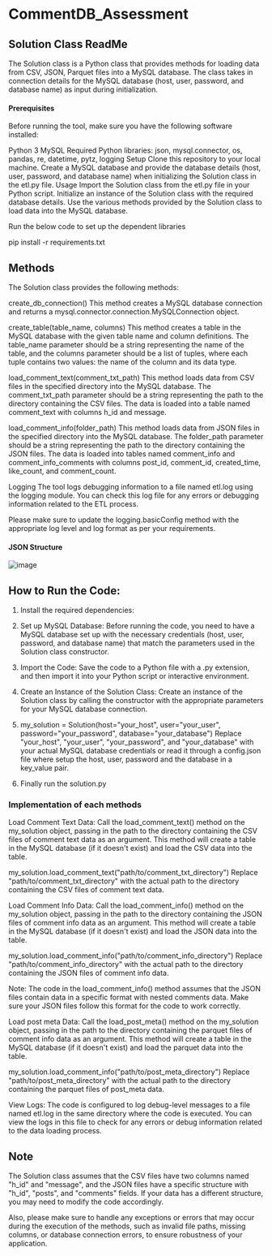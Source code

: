 # CommentDB_Assessment

## Solution Class ReadMe

The Solution class is a Python class that provides methods for loading data from CSV, JSON, Parquet files into a MySQL database. The class takes in connection details for the MySQL database (host, user, password, and database name) as input during initialization.


#### Prerequisites
Before running the tool, make sure you have the following software installed:

Python 3
MySQL
Required Python libraries: json, mysql.connector, os, pandas, re, datetime, pytz, logging
Setup
Clone this repository to your local machine.
Create a MySQL database and provide the database details (host, user, password, and database name) when initializing the Solution class in the etl.py file.
Usage
Import the Solution class from the etl.py file in your Python script.
Initialize an instance of the Solution class with the required database details.
Use the various methods provided by the Solution class to load data into the MySQL database.

Run the below code to set up the dependent libraries

pip install -r requirements.txt
## Methods
The Solution class provides the following methods:

create_db_connection()
This method creates a MySQL database connection and returns a mysql.connector.connection.MySQLConnection object.

create_table(table_name, columns)
This method creates a table in the MySQL database with the given table name and column definitions. The table_name parameter should be a string representing the name of the table, and the columns parameter should be a list of tuples, where each tuple contains two values: the name of the column and its data type.

load_comment_text(comment_txt_path)
This method loads data from CSV files in the specified directory into the MySQL database. The comment_txt_path parameter should be a string representing the path to the directory containing the CSV files. The data is loaded into a table named comment_text with columns h_id and message.

load_comment_info(folder_path)
This method loads data from JSON files in the specified directory into the MySQL database. The folder_path parameter should be a string representing the path to the directory containing the JSON files. The data is loaded into tables named comment_info and comment_info_comments with columns post_id, comment_id, created_time, like_count, and comment_count.

Logging
The tool logs debugging information to a file named etl.log using the logging module. You can check this log file for any errors or debugging information related to the ETL process.

Please make sure to update the logging.basicConfig method with the appropriate log level and log format as per your requirements.

#### JSON Structure

![image](https://user-images.githubusercontent.com/90269638/234447187-6521c87e-d3bd-4fc5-8543-c5a543a22c5a.png)

## How to Run the Code:

1. Install the required dependencies:

2. Set up MySQL Database: Before running the code, you need to have a MySQL database set up with the necessary credentials (host, user, password, and database name) that match the parameters used in the Solution class constructor.

3. Import the Code: Save the code to a Python file with a .py extension, and then import it into your Python script or interactive environment.

4. Create an Instance of the Solution Class: Create an instance of the Solution class by calling the constructor with the appropriate parameters for your MySQL database connection.

5. my_solution = Solution(host="your_host", user="your_user", password="your_password", database="your_database")
   Replace "your_host", "your_user", "your_password", and "your_database" with your actual MySQL database credentials or read it through a config.json file where setup the host, user, password and the database in a key_value pair.

6. Finally run the solution.py

### Implementation of each methods
Load Comment Text Data: Call the load_comment_text() method on the my_solution object, passing in the path to the directory containing the CSV files of comment text data as an argument. This method will create a table in the MySQL database (if it doesn't exist) and load the CSV data into the table.
  
my_solution.load_comment_text("path/to/comment_txt_directory")
Replace "path/to/comment_txt_directory" with the actual path to the directory containing the CSV files of comment text data.

Load Comment Info Data: Call the load_comment_info() method on the my_solution object, passing in the path to the directory containing the JSON files of comment info data as an argument. This method will create a table in the MySQL database (if it doesn't exist) and load the JSON data into the table.
 
my_solution.load_comment_info("path/to/comment_info_directory")
Replace "path/to/comment_info_directory" with the actual path to the directory containing the JSON files of comment info data.

Note: The code in the load_comment_info() method assumes that the JSON files contain data in a specific format with nested comments data. Make sure your JSON files follow this format for the code to work correctly.

Load post meta Data: Call the load_post_meta() method on the my_solution object, passing in the path to the directory containing the parquet files of comment info data as an argument. This method will create a table in the MySQL database (if it doesn't exist) and load the parquet data into the table.
 
my_solution.load_comment_info("path/to/post_meta_directory")
Replace "path/to/post_meta_directory" with the actual path to the directory containing the parquet files of post_meta data.


View Logs: The code is configured to log debug-level messages to a file named etl.log in the same directory where the code is executed. You can view the logs in this file to check for any errors or debug information related to the data loading process.

## Note
The Solution class assumes that the CSV files have two columns named "h_id" and "message", and the JSON files have a specific structure with "h_id", "posts", and "comments" fields. If your data has a different structure, you may need to modify the code accordingly.

Also, please make sure to handle any exceptions or errors that may occur during the execution of the methods, such as invalid file paths, missing columns, or database connection errors, to ensure robustness of your application.
